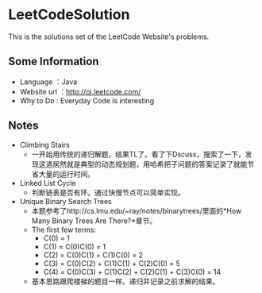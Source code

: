 LeetCodeSolution
================

This is the solutions set of the LeetCode Website's problems.

## Some Information
- Language ：Java
- Website url ：http://oj.leetcode.com/
- Why to Do : Everyday Code is interesting

## Notes
- Climbing Stairs
  - 一开始用传统的递归解题，结果TL了。看了下Dscuss，搜索了一下，发现这道居然就是典型的动态规划题，用哈希把子问题的答案记录了就能节省大量的运行时间。
- Linked List Cycle
  - 判断链表是否有环。通过快慢节点可以简单实现。
- Unique Binary Search Trees 
  - 本题参考了http://cs.lmu.edu/~ray/notes/binarytrees/里面的*How Many Binary Trees Are There?*章节。
  - The first few terms:
      - C(0) = 1
      - C(1) = C(0)C(0) = 1
      - C(2) = C(0)C(1) + C(1)C(0) = 2
      - C(3) = C(0)C(2) + C(1)C(1) + C(2)C(0) = 5
      - C(4) = C(0)C(3) + C(1)C(2) + C(2)C(1) + C(3)C(0) = 14
  - 基本思路跟爬楼梯的题目一样。递归并记录之前求解的结果。
